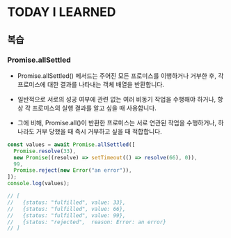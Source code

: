 # TODAY I LEARNED

## 복습

### Promise.allSettled

- Promise.allSettled() 메서드는 주어진 모든 프로미스를 이행하거나 거부한 후, 각 프로미스에 대한 결과를 나타내는 객체 배열을 반환합니다.

- 일반적으로 서로의 성공 여부에 관련 없는 여러 비동기 작업을 수행해야 하거나, 항상 각 프로미스의 실행 결과를 알고 싶을 때 사용합니다.

- 그에 비해, Promise.all()이 반환한 프로미스는 서로 연관된 작업을 수행하거나, 하나라도 거부 당했을 때 즉시 거부하고 싶을 때 적합합니다.

```javascript
const values = await Promise.allSettled([
  Promise.resolve(33),
  new Promise((resolve) => setTimeout(() => resolve(66), 0)),
  99,
  Promise.reject(new Error("an error")),
]);
console.log(values);

// [
//   {status: "fulfilled", value: 33},
//   {status: "fulfilled", value: 66},
//   {status: "fulfilled", value: 99},
//   {status: "rejected",  reason: Error: an error}
// ]
```

